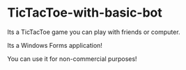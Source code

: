 # TicTacToe-with-basic-bot
Its a TicTacToe game you can play with friends or computer.

Its a Windows Forms application!

You can use it for non-commercial purposes!
